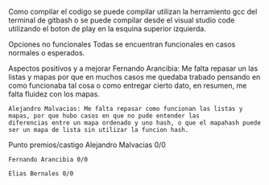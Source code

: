 Como compilar el codigo
    se puede compilar utilizan la herramiento gcc del terminal de gitbash o se puede compilar desde el visual studio code
    utilizando el boton de play en la esquina superior izquierda.

Opciones no funcionales
    Todas se encuentran funcionales en casos normales o esperados.

Aspectos positivos y a mejorar
    Fernando Arancibia: Me falta repasar un las listas y mapas por que en muchos casos me quedaba trabado pensando en como funcionaba tal cosa o como entregar cierto dato, en resumen, me falta fluidez con los mapas.

    Alejandro Malvacias: Me falta repasar como funcionan las listas y mapas, por que hubo casos en que no pude entender las
    diferencias entre un mapa ordenado y uno hash, o que el mapahash puede ser un mapa de lista sin utilizar la funcion hash.

Punto premios/castigo
    Alejandro Malvacias 0/0

    Fernando Arancibia 0/0

    Elias Bernales 0/0
